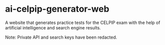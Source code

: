 # ai-celpip-generator-web
A website that generates practice tests for the CELPIP exam with the help of artificial intelligence and search engine results.

Note: Private API and search keys have been redacted.
